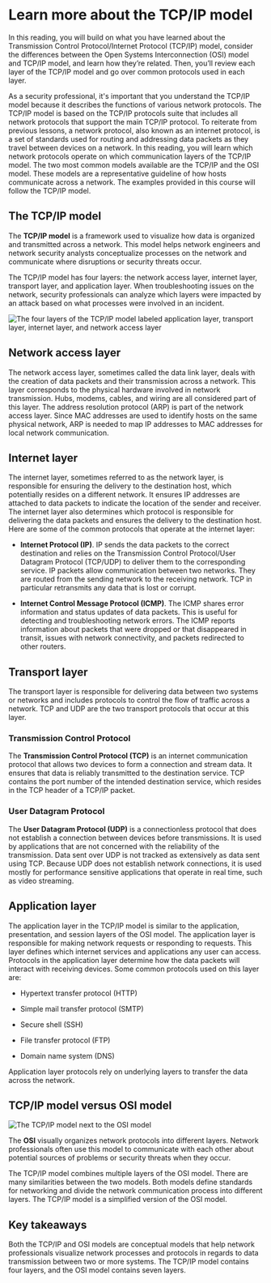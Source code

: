 # Learn more about the TCP/IP model

In this reading, you will build on what you have learned about the Transmission Control Protocol/Internet Protocol (TCP/IP) model, consider the differences between the Open Systems Interconnection (OSI) model and TCP/IP model, and learn how they’re related. Then, you’ll review each layer of the TCP/IP model and go over common protocols used in each layer. 

As a security professional, it's important that you understand the TCP/IP model because it describes the functions of various network protocols. The TCP/IP model is based on the TCP/IP protocols suite that includes all network protocols that support the main TCP/IP protocol. To reiterate from previous lessons, a network protocol, also known as an internet protocol, is a set of standards used for routing and addressing data packets as they travel between devices on a network. In this reading, you will learn which network protocols operate on which communication layers of the TCP/IP model. The two most common models available are the TCP/IP and the OSI model. These models are a representative guideline of how hosts communicate across a network. The examples provided in this course will follow the TCP/IP model.

## The TCP/IP model

The **TCP/IP model** is a framework used to visualize how data is organized and transmitted across a network. This model helps network engineers and network security analysts conceptualize processes on the network and communicate where disruptions or security threats occur. 

The TCP/IP model has four layers: the network access layer, internet layer, transport layer, and application layer. When troubleshooting issues on the network, security professionals can analyze which layers were impacted by an attack based on what processes were involved in an incident.

![The four layers of the TCP/IP model labeled application layer, transport layer, internet layer, and network access layer](https://d3c33hcgiwev3.cloudfront.net/imageAssetProxy.v1/H9jj1YSsSDKlU8c8qzOgsQ_89f77799b50040b08911a8de1012e2f1_CS_R-210_S33G011-edited.png?expiry=1716508800000&hmac=hUq5QKJGQs8lXDwGtYVlWhyf6tcL-Utj-oaxdN3q3Nc)

## Network access layer 

The network access layer, sometimes called the data link layer, deals with the creation of data packets and their transmission across a network. This layer corresponds to the physical hardware involved in network transmission. Hubs, modems, cables, and wiring are all considered part of this layer. The address resolution protocol (ARP) is part of the network access layer. Since MAC addresses are used to identify hosts on the same physical network, ARP is needed to map IP addresses to MAC addresses for local network communication.

## Internet layer

The internet layer, sometimes referred to as the network layer, is responsible for ensuring the delivery to the destination host, which potentially resides on a different network. It ensures IP addresses are attached to data packets to indicate the location of the sender and receiver. The internet layer also determines which protocol is responsible for delivering the data packets and ensures the delivery to the destination host. Here are some of the common protocols that operate at the internet layer:

- **Internet Protocol (IP)**. IP sends the data packets to the correct destination and relies on the Transmission Control Protocol/User Datagram Protocol (TCP/UDP) to deliver them to the corresponding service. IP packets allow communication between two networks. They are routed from the sending network to the receiving network. TCP in particular retransmits any data that is lost or corrupt.
    
- **Internet Control Message Protocol (ICMP)**. The ICMP shares error information and status updates of data packets. This is useful for detecting and troubleshooting network errors. The ICMP reports information about packets that were dropped or that disappeared in transit, issues with network connectivity, and packets redirected to other routers.
    

## Transport layer

The transport layer is responsible for delivering data between two systems or networks and includes protocols to control the flow of traffic across a network. TCP and UDP are the two transport protocols that occur at this layer. 

### Transmission Control Protocol 

The **Transmission Control Protocol (TCP)** is an internet communication protocol that allows two devices to form a connection and stream data. It ensures that data is reliably transmitted to the destination service. TCP contains the port number of the intended destination service, which resides in the TCP header of a TCP/IP packet.

### User Datagram Protocol

The **User Datagram Protocol (UDP)** is a connectionless protocol that does not establish a connection between devices before transmissions. It is used by applications that are not concerned with the reliability of the transmission. Data sent over UDP is not tracked as extensively as data sent using TCP. Because UDP does not establish network connections, it is used mostly for performance sensitive applications that operate in real time, such as video streaming.

## Application layer

The application layer in the TCP/IP model is similar to the application, presentation, and session layers of the OSI model. The application layer is responsible for making network requests or responding to requests. This layer defines which internet services and applications any user can access. Protocols in the application layer determine how the data packets will interact with receiving devices. Some common protocols used on this layer are: 

- Hypertext transfer protocol (HTTP)
    
- Simple mail transfer protocol (SMTP)
    
- Secure shell (SSH)
    
- File transfer protocol (FTP)
    
- Domain name system (DNS)
    

Application layer protocols rely on underlying layers to transfer the data across the network.

## TCP/IP model versus OSI model

![The TCP/IP model next to the OSI model](https://d3c33hcgiwev3.cloudfront.net/imageAssetProxy.v1/RbNt47PDRTGJZ6q_QtaNMg_9b9098ac04e84c2d8ad04b220c5456f1_CS_R-210_TCP-vs-OSI.png?expiry=1716508800000&hmac=jq_WpvZ3ocVlH5xY5KlXw8fWXE5xvsy0m_qi5flrHJg)

The **OSI** visually organizes network protocols into different layers. Network professionals often use this model to communicate with each other about potential sources of problems or security threats when they occur.

The TCP/IP model combines multiple layers of the OSI model. There are many similarities between the two models. Both models define standards for networking and divide the network communication process into different layers. The TCP/IP model is a simplified version of the OSI model.

## Key takeaways

Both the TCP/IP and OSI models are conceptual models that help network professionals visualize network processes and protocols in regards to data transmission between two or more systems. The TCP/IP model contains four layers, and the OSI model contains seven layers.